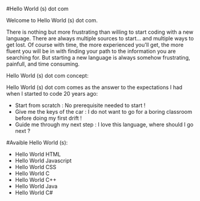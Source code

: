 #Hello World (s) dot com

Welcome to Hello World (s) dot com.

There is nothing but more frustrating than willing to start coding with a new language. There are always multiple sources to start... and multiple ways to get lost. Of course with time, the more experienced you'll get, the more fluent you will be in with finding your path to the information you are searching for. But starting a new language is always somehow frustrating, painfull, and time consuming.

Hello World (s) dot com concept:

Hello World (s) dot com comes as the answer to the expectations I had when I started to code 20 years ago:

* Start from scratch : No prerequisite needed to start !
* Give me the keys of the car : I do not want to go for a boring classroom before doing my first drift !
* Guide me through my next step : I love this language, where should I go next ?


#Avaible Hello World (s):

* Hello World HTML
* Hello World Javascript
* Hello World CSS
* Hello World C
* Hello World C++
* Hello World Java
* Hello World C#
